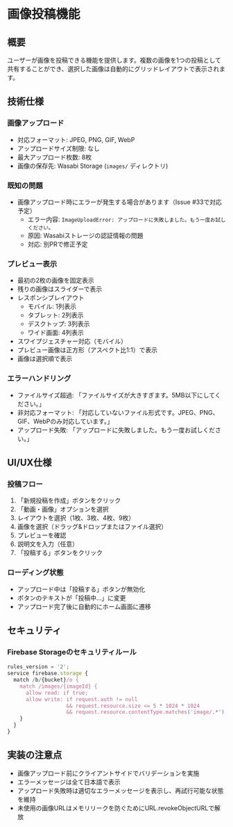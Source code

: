 # 画像投稿機能

## 概要
ユーザーが画像を投稿できる機能を提供します。複数の画像を1つの投稿として共有することができ、選択した画像は自動的にグリッドレイアウトで表示されます。

## 技術仕様

### 画像アップロード
- 対応フォーマット: JPEG, PNG, GIF, WebP
- アップロードサイズ制限: なし
- 最大アップロード枚数: 8枚
- 画像の保存先: Wasabi Storage (`images/` ディレクトリ)

### 既知の問題
- 画像アップロード時にエラーが発生する場合があります（Issue #33で対応予定）
  - エラー内容: `ImageUploadError: アップロードに失敗しました。もう一度お試しください。`
  - 原因: Wasabiストレージの認証情報の問題
  - 対応: 別PRで修正予定

### プレビュー表示
- 最初の2枚の画像を固定表示
- 残りの画像はスライダーで表示
- レスポンシブレイアウト
  - モバイル: 1列表示
  - タブレット: 2列表示
  - デスクトップ: 3列表示
  - ワイド画面: 4列表示
- スワイプジェスチャー対応（モバイル）
- プレビュー画像は正方形（アスペクト比1:1）で表示
- 画像は選択順で表示

### エラーハンドリング
- ファイルサイズ超過: 「ファイルサイズが大きすぎます。5MB以下にしてください。」
- 非対応フォーマット: 「対応していないファイル形式です。JPEG、PNG、GIF、WebPのみ対応しています。」
- アップロード失敗: 「アップロードに失敗しました。もう一度お試しください。」

## UI/UX仕様

### 投稿フロー
1. 「新規投稿を作成」ボタンをクリック
2. 「動画・画像」オプションを選択
3. レイアウトを選択（1枚、3枚、4枚、9枚）
4. 画像を選択（ドラッグ&ドロップまたはファイル選択）
5. プレビューを確認
6. 説明文を入力（任意）
7. 「投稿する」ボタンをクリック

### ローディング状態
- アップロード中は「投稿する」ボタンが無効化
- ボタンのテキストが「投稿中...」に変更
- アップロード完了後に自動的にホーム画面に遷移

## セキュリティ

### Firebase Storageのセキュリティルール
```javascript
rules_version = '2';
service firebase.storage {
  match /b/{bucket}/o {
    match /images/{imageId} {
      allow read: if true;
      allow write: if request.auth != null
                   && request.resource.size <= 5 * 1024 * 1024
                   && request.resource.contentType.matches('image/.*');
    }
  }
}
```

## 実装の注意点
- 画像アップロード前にクライアントサイドでバリデーションを実施
- エラーメッセージは全て日本語で表示
- アップロード失敗時は適切なエラーメッセージを表示し、再試行可能な状態を維持
- 未使用の画像URLはメモリリークを防ぐためにURL.revokeObjectURLで解放
